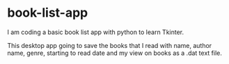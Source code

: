 # book-list-app
I am coding a basic book list app with python to learn Tkinter.

This desktop app going to save the books that I read with name, author name, genre, starting to read date and my view on books as a .dat text file. 
